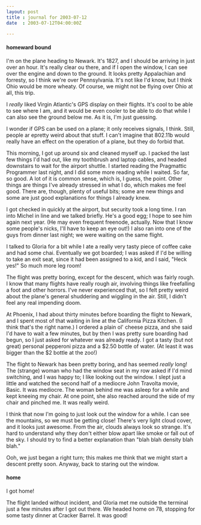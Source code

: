 ```yaml
---
layout: post
title : journal for 2003-07-12
date  : 2003-07-12T04:00:00Z

---
```

<h4>homeward bound</h4>I'm on the plane heading to Newark.  It's 1827, and I should be arriving in just over an hour.  It's really clear ou there, and if I open the window, I can see over the engine and down to the ground.  It looks pretty Appalachian and forresty, so I think we're over Pennsylvania.  It's not like I'd know, but I think Ohio would be more wheaty.  Of course, we might not be flying over Ohio at all, this trip.

I <em>really</em> liked Virgin Atlantic's GPS display on their flights.  It's cool to be able to see where I am, and it would be even cooler to be able to do that while I can also see the ground below me.  As it is, I'm just guessing.

I wonder if GPS can be used on a plane; it only receives signals, I think. Still, people ar epretty weird about that stuff.  I can't imagine that 802.11b would really have an effect on the operation of a plane, but they do forbid that.

This morning, I got up around six and cleaned myself up.  I packed the last few things I'd had out, like my toothbrush and laptop cables, and headed downstairs to wait for the airport shuttle.  I started reading the Pragmattic Programmer last night, and I did some more reading while I waited.  So far, so good.  A lot of it is common sense, which is, I guess, the point.  Other things are things I've already stressed in what I do, which makes me feel good.  There are, though, plenty of useful bits; some are new things and some are just good explanations for things I already knew.

I got checked in quickly at the airport, but security took a long time.  I ran into Michel in line and we talked briefly.  He's a good egg; I hope to see him again next year.  (He may even frequent freenode, actually.  Now that I know some people's nicks, I'll have to keep an eye out!)  I also ran into one of the guys from dinner last night; we were waiting on the same flight.

I talked to Gloria for a bit while I ate a really very tasty piece of coffee cake and had some chai.  Eventually we got boarded; I was asked if I'd be willing to take an exit seat, since it had been assigned to a kid, and I said, "Heck yes!"  So much more leg room!

The flight was pretty boring, except for the descent, which was fairly rough. I know that many flights have really rough air, involving things like freefalling a foot and other horrors.  I've never experienced that, so I felt pretty weird about the plane's general shuddering and wiggling in the air. Still, I didn't feel any real impending doom.

At Phoenix, I had about thirty minutes before boarding the flight to Newark, and I spent most of that waiting in line at the California Pizza Kitchen.  (I think that's the right name.)  I ordered a plain ol' cheese pizza, and she said I'd have to wait a few minutes, but by then I was pretty sure boarding had begun, so I just asked for whatever was already ready.  I got a tasty (but not great) personal pepperoni pizza and a $2.50 bottle of water.  (At least it was bigger than the $2 bottle at the zoo!)

The flight to Newark has been pretty boring, and has seemed <em>really</em> long!  The (strange) woman who had the window seat in my row asked if I'd mind switching, and I was happy to; I like looking out the window.  I slept just a little and watched the second half of a mediocre John Travolta movie, Basic. It was mediocre.  The woman behind me was asleep for a while and kept kneeing my chair.  At one point, she also reached around the side of my chair and pinched me.  It was really weird.  

I think that now I'm going to just look out the window for a while.  I can see the mountains, so we must be getting close!  There's very light cloud cover, and it looks just awesome.  From the air, clouds always look so strange.  It's hard to understand why they don't either blow apart like smoke or fall out of the sky.  I should try to find a better explanation than "blah blah density blah blah."

Ooh, we just began a right turn;  this makes me think that we might start a descent pretty soon.  Anyway, back to staring out the window.<h4>home</h4>I got home!

The flight landed without incident, and Gloria met me outside the terminal just a few minutes after I got out there.  We headed home on 78, stopping for some tasty dinner at Cracker Barrel.  It was good!

